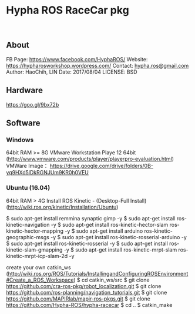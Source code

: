 # Hypha ROS RaceCar pkg
  
## About
FB Page: https://www.facebook.com/HyphaROS/
Website: https://hypharosworkshop.wordpress.com/
Contact: hypha.ros@gmail.com
Author: HaoChih, LIN
Date: 2017/08/04
LICENSE: BSD
  
## Hardware 
https://goo.gl/9bx72b

## Software
### Windows 
64bit RAM >= 8G
VMware Workstation Playe 12 64bit (http://www.vmware.com/products/player/playerpro-evaluation.html)
VMWare Image：
https://drive.google.com/drive/folders/0B-yq9HXd5lDkRGNJUm9KR0h0VEU

### Ubuntu (16.04) 
64bit RAM > 4G
Install ROS Kinetic - (Desktop-Full Install)   (http://wiki.ros.org/kinetic/Installation/Ubuntu)

$ sudo apt-get install remmina synaptic gimp -y
$ sudo apt-get install ros-kinetic-navigation -y
$ sudo apt-get install ros-kinetic-hector-slam ros-kinetic-hector-mapping -y
$ sudo apt-get install arduino ros-kinetic-geographic-msgs -y
$ sudo apt-get install ros-kinetic-rosserial-arduino -y
$ sudo apt-get install ros-kinetic-rosserial -y
$ sudo apt-get install ros-kinetic-slam-gmapping -y
$ sudo apt-get install ros-kinetic-mrpt-slam ros-kinetic-mrpt-icp-slam-2d -y

create your own catkin_ws 
(http://wiki.ros.org/ROS/Tutorials/InstallingandConfiguringROSEnvironment#Create_a_ROS_Workspace)
$ cd catkin_ws/src
$ git clone https://github.com/cra-ros-pkg/robot_localization.git
$ git clone https://github.com/ros-planning/navigation_tutorials.git
$ git clone https://github.com/MAPIRlab/mapir-ros-pkgs.git
$ git clone https://github.com/Hypha-ROS/hypha-racecar 
$ cd ..
$ catkin_make

